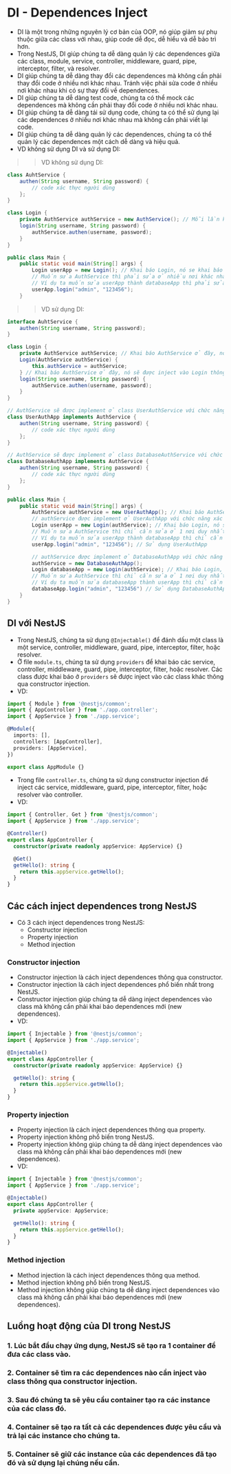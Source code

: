 # DI - Dependences Inject
- DI là một trong những nguyên lý cơ bản của OOP, nó giúp giảm sự phụ thuộc giữa các class với nhau, giúp code dễ đọc, dễ hiểu và dễ bảo trì hơn.
- Trong NestJS, DI giúp chúng ta dễ dàng quản lý các dependences giữa các class, module, service, controller, middleware, guard, pipe, interceptor, filter, và resolver.
- DI giúp chúng ta dễ dàng thay đổi các dependences mà không cần phải thay đổi code ở nhiều nơi khác nhau. Tránh việc phải sửa code ở nhiều nơi khác nhau khi có sự thay đổi về dependences.
- DI giúp chúng ta dễ dàng test code, chúng ta có thể mock các dependences mà không cần phải thay đổi code ở nhiều nơi khác nhau.
- DI giúp chúng ta dễ dàng tái sử dụng code, chúng ta có thể sử dụng lại các dependences ở nhiều nơi khác nhau mà không cần phải viết lại code.
- DI giúp chúng ta dễ dàng quản lý các dependences, chúng ta có thể quản lý các dependences một cách dễ dàng và hiệu quả.
- VD không sử dụng DI và sử dụng DI:
>> VD không sử dụng DI:
```java
class AuhtService {
    authen(String username, String password) {
        // code xác thực người dùng
    };
}

class Login {
    private AuthService authService = new AuthService(); // Mỗi lần khai báo Login thì phải khai báo AuthService mới, đây là một sự phụ thuộc giữa các class
    login(String username, String password) {
        authService.authen(username, password);
    }
}

public class Main {
    public static void main(String[] args) {
        Login userApp = new Login(); // Khai báo Login, nó se khai báo AuthService mới
        // Muốn sửa AuthService thì phải sửa ở nhiều nơi khác nhau trong code
        // Ví dụ ta muốn sửa userApp thành databaseApp thì phải sửa ở nhiều nơi khác nhau trong code, làm cho code khó bảo trì và dễ gây lỗi
        userApp.login("admin", "123456");
    }
```

>> VD sử dụng DI:
```java
interface AuhtService {
    authen(String username, String password);
}

class Login {
    private AuthService authService; // Khai báo AuthService ở đây, nó sẽ được inject vào Login thông qua constructor injection, mà không cần phải khai báo AuthService mới (new AuthService())
    Login(AuthService authService) {
        this.authService = authService;
    } // Khai báo AuthService ở đây, nó sẽ được inject vào Login thông qua constructor injection
    login(String username, String password) {
        authService.authen(username, password);
    }
} 

// AuthService sẽ được implement ở class UserAuthService với chức năng xác thực người dùng truy cập vào app
class UserAuthApp implements AuthService {
    authen(String username, String password) {
        // code xác thực người dùng
    };
}

// AuthService sẽ được implement ở class DatabaseAuthService với chức năng xác thực người dùng truy cập vào database
class DatabaseAuthApp implements AuthService {
    authen(String username, String password) {
        // code xác thực người dùng
    };
}

public class Main {
    public static void main(String[] args) {
        AuthService authService = new UserAuthApp(); // Khai báo AuthService ở đây, nó sẽ được inject vào Login thông qua constructor injection, lúc này ta có thể sử dụng UserAuthApp hoặc DatabaseAuthApp
        // authService được implement ở UserAuthApp với chức năng xác thực người dùng truy cập vào app
        Login userApp = new Login(authService); // Khai báo Login, nó se khai báo AuthService mới
        // Muốn sửa AuthService thì chỉ cần sửa ở 1 nơi duy nhất, không cần phải sửa ở nhiều nơi khác nhau trong code
        // Ví dụ ta muốn sửa userApp thành databaseApp thì chỉ cần sửa ở 1 nơi duy nhất, không cần phải sửa ở nhiều nơi khác nhau trong code
        userApp.login("admin", "123456"); // Sử dụng UserAuthApp

        // authService được implement ở DatabaseAuthApp với chức năng xác thực người dùng truy cập vào database
        authService = new DatabaseAuthApp();
        Login databaseApp = new Login(authService); // Khai báo Login, nó se khai báo AuthService mới
        // Muốn sửa AuthService thì chỉ cần sửa ở 1 nơi duy nhất, không cần phải sửa ở nhiều nơi khác nhau trong code
        // Ví dụ ta muốn sửa databaseApp thành userApp thì chỉ cần sửa ở 1 nơi duy nhất, không cần phải sửa ở nhiều nơi khác nhau trong code
        databaseApp.login("admin", "123456") // Sử dụng DatabaseAuthApp
    }
}
```

## DI với NestJS
- Trong NestJS, chúng ta sử dụng `@Injectable()` để đánh dấu một class là một service, controller, middleware, guard, pipe, interceptor, filter, hoặc resolver.
- Ở file `module.ts`, chúng ta sử dụng `providers` để khai báo các service, controller, middleware, guard, pipe, interceptor, filter, hoặc resolver. Các class được khai báo ở `providers` sẽ được inject vào các class khác thông qua constructor injection.
- VD:
```typescript
import { Module } from '@nestjs/common';
import { AppController } from './app.controller';
import { AppService } from './app.service';

@Module({
  imports: [],
  controllers: [AppController],
  providers: [AppService],
})

export class AppModule {}
```
- Trong file `controller.ts`, chúng ta sử dụng constructor injection để inject các service, middleware, guard, pipe, interceptor, filter, hoặc resolver vào controller.
- VD:
```typescript
import { Controller, Get } from '@nestjs/common';
import { AppService } from './app.service';

@Controller()
export class AppController {
  constructor(private readonly appService: AppService) {}

  @Get()
  getHello(): string {
    return this.appService.getHello();
  }
}
```

## Các cách inject dependences trong NestJS
- Có 3 cách inject dependences trong NestJS:
    + Constructor injection
    + Property injection
    + Method injection

### Constructor injection
- Constructor injection là cách inject dependences thông qua constructor.
- Constructor injection là cách inject dependences phổ biến nhất trong NestJS.
- Constructor injection giúp chúng ta dễ dàng inject dependences vào class mà không cần phải khai báo dependences mới (new dependences).
- VD:
```typescript
import { Injectable } from '@nestjs/common';
import { AppService } from './app.service';

@Injectable()
export class AppController {
  constructor(private readonly appService: AppService) {}

  getHello(): string {
    return this.appService.getHello();
  }
}
```

### Property injection
- Property injection là cách inject dependences thông qua property.
- Property injection không phổ biến trong NestJS.
- Property injection không giúp chúng ta dễ dàng inject dependences vào class mà không cần phải khai báo dependences mới (new dependences).
- VD:
```typescript
import { Injectable } from '@nestjs/common';
import { AppService } from './app.service';

@Injectable()
export class AppController {
  private appService: AppService;

  getHello(): string {
    return this.appService.getHello();
  }
}
```

### Method injection
- Method injection là cách inject dependences thông qua method.
- Method injection không phổ biến trong NestJS.
- Method injection không giúp chúng ta dễ dàng inject dependences vào class mà không cần phải khai báo dependences mới (new dependences).

## Luồng hoạt động của DI trong NestJS
### 1. Lúc bắt đầu chạy ứng dụng, NestJS sẽ tạo ra 1 container để đưa các class vào.
### 2. Container sẽ tìm ra các dependences nào cần inject vào class thông qua constructor injection.
### 3. Sau đó chúng ta sẽ yêu cầu container tạo ra các instance của các class đó.
### 4. Container sẽ tạo ra tất cả các dependences được yêu cầu và trả lại các instance cho chúng ta.
### 5. Container sẽ giữ các instance của các dependences đã tạo đó và sử dụng lại chúng nếu cần.
